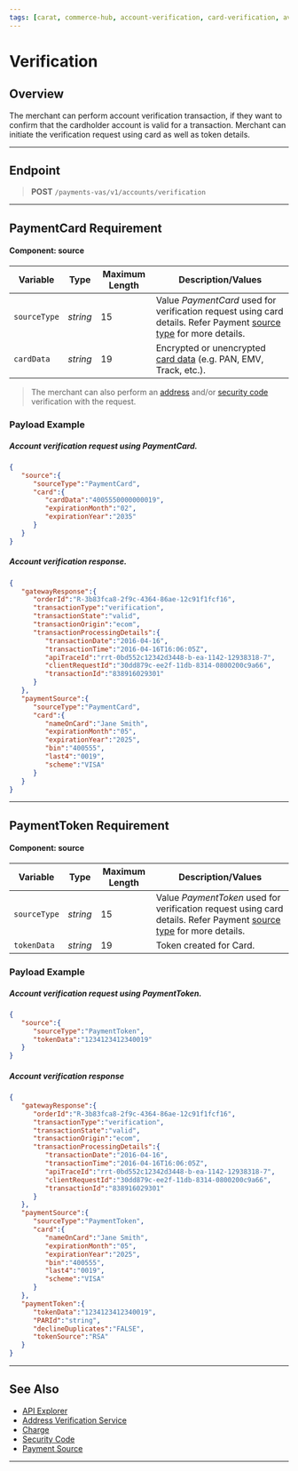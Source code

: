 ```yaml
---
tags: [carat, commerce-hub, account-verification, card-verification, avs, cvv, security-code, address-verification]
---
```


# Verification

## Overview

The merchant can perform account verification transaction, if they want to confirm that the cardholder account is valid for a transaction. Merchant can initiate the verification request using card as well as token details.

---

## Endpoint
<!-- theme: success -->
>**POST** `/payments-vas/v1/accounts/verification`

---

## PaymentCard Requirement

#### Component: source

| Variable | Type| Maximum Length | Description/Values|
|---------|----------|----------------|---------|
|`sourceType` | *string* | 15 | Value *PaymentCard* used for verification request using card details. Refer Payment [source type](?path=docs/Guides/Payment-Sources/Source-Type.md) for more details. |
|`cardData`| *string* | 19 | Encrypted or unencrypted [card data](?path=docs/Resources/Master-Data/Card.md) (e.g. PAN, EMV, Track, etc.). |

<!--theme:info-->
> The merchant can also perform an [address](?path=docs/Resources/Guides/Fraud/Address-Verification.md) and/or [security code](?path=docs/Resources/Guides/Fraud/Security-Code.md) verification with the request.

### Payload Example

<!--
type: tab
title: Request
-->

##### Account verification request using PaymentCard.

```json
{
   "source":{
      "sourceType":"PaymentCard",
      "card":{
         "cardData":"4005550000000019",
         "expirationMonth":"02",
         "expirationYear":"2035"
      }
   }
}
```

<!--
type: tab
title: Response
-->

##### Account verification response.

```json
{
   "gatewayResponse":{
      "orderId":"R-3b83fca8-2f9c-4364-86ae-12c91f1fcf16",
      "transactionType":"verification",
      "transactionState":"valid",
      "transactionOrigin":"ecom",
      "transactionProcessingDetails":{
         "transactionDate":"2016-04-16",
         "transactionTime":"2016-04-16T16:06:05Z",
         "apiTraceId":"rrt-0bd552c12342d3448-b-ea-1142-12938318-7",
         "clientRequestId":"30dd879c-ee2f-11db-8314-0800200c9a66",
         "transactionId":"838916029301"
      }
   },
   "paymentSource":{
      "sourceType":"PaymentCard",
      "card":{
         "nameOnCard":"Jane Smith",
         "expirationMonth":"05",
         "expirationYear":"2025",
         "bin":"400555",
         "last4":"0019",
         "scheme":"VISA"
      }
   }
}
```
<!-- type: tab-end -->

---

## PaymentToken Requirement

#### Component: source

Variable | Type| Maximum Length | Description/Values|
|---------|----------|----------------|---------|
|`sourceType` | *string* | 15 | Value *PaymentToken* used for verification request using card details. Refer Payment [source type](?path=docs/Resources/Guides/Payment-Sources/Source-Type.md) for more details. |
|`tokenData`| *string* | 19 | Token created for Card. | 

### Payload Example

<!--
type: tab
title: Request
-->

##### Account verification request using PaymentToken.

```json
{
   "source":{
      "sourceType":"PaymentToken",
      "tokenData":"1234123412340019"
   }
}
```

<!--
type: tab
title: Response
-->

##### Account verification response

```json
{
   "gatewayResponse":{
      "orderId":"R-3b83fca8-2f9c-4364-86ae-12c91f1fcf16",
      "transactionType":"verification",
      "transactionState":"valid",
      "transactionOrigin":"ecom",
      "transactionProcessingDetails":{
         "transactionDate":"2016-04-16",
         "transactionTime":"2016-04-16T16:06:05Z",
         "apiTraceId":"rrt-0bd552c12342d3448-b-ea-1142-12938318-7",
         "clientRequestId":"30dd879c-ee2f-11db-8314-0800200c9a66",
         "transactionId":"838916029301"
      }
   },
   "paymentSource":{
      "sourceType":"PaymentToken",
      "card":{
         "nameOnCard":"Jane Smith",
         "expirationMonth":"05",
         "expirationYear":"2025",
         "bin":"400555",
         "last4":"0019",
         "scheme":"VISA"
      }
   },
   "paymentToken":{
      "tokenData":"1234123412340019",
      "PARId":"string",
      "declineDuplicates":"FALSE",
      "tokenSource":"RSA"
   }
}
```
<!-- type: tab-end -->

---

## See Also

- [API Explorer](../api/?type=post&path=/payments/v1/charges)
- [Address Verification Service](?path=docs/Resources/Guides/Fraud/Address-Verification.md)
- [Charge](?path=docs/Resources/API-Documents/Payments/Charges.md)
- [Security Code](?path=docs/Resources/Guides/Fraud/Security-Code.md)
- [Payment Source](?path=docs/Resources/Guides/Payment-Sources/Source-Type.md)

---

